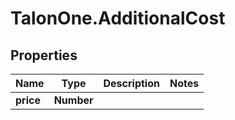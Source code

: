 # TalonOne.AdditionalCost

## Properties
Name | Type | Description | Notes
------------ | ------------- | ------------- | -------------
**price** | **Number** |  | 



